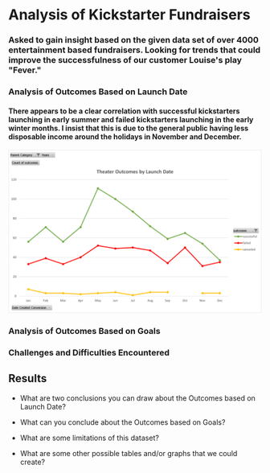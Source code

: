 # Analysis of Kickstarter Fundraisers

### Asked to gain insight based on the given data set of over 4000 entertainment based fundraisers. Looking for trends that could improve the successfulness of our customer Louise's play "Fever."

### Analysis of Outcomes Based on Launch Date
#### There appears to be a clear correlation with successful kickstarters launching in early summer and failed kickstarters launching in the early winter months. I insist that this is due to the general public having less disposable income around the holidays in November and December. 
![image of Theater Outcomes by Launch Date](https://github.com/marveld21/kickstarter-analysis/blob/main/Resources/Theater_Outcomes_vs_Launch.png "Theater Outcomes by Launch Date")
### Analysis of Outcomes Based on Goals

### Challenges and Difficulties Encountered

## Results

- What are two conclusions you can draw about the Outcomes based on Launch Date?

- What can you conclude about the Outcomes based on Goals?

- What are some limitations of this dataset?

- What are some other possible tables and/or graphs that we could create?